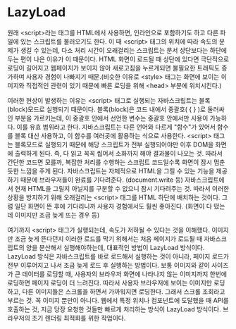 
# LazyLoad

원래 &lt;script&gt;라는 태그를 HTML에서 사용하면, 인라인으로 포함하기도 하고 다른 파일에 있는 스크립트를 불러오기도 한다. 이 때 &lt;script&gt; 태그의 위치에 따라 속도의 문제가 생길 수 있는데, 다소 처리 시간이 오래걸리는 스크립트는 문서 상단보다는 하단에 두는 편이 나은 이유가 이 때문이다. HTML 화면이 로드될 때 상단에 있다면 극단적으로 로딩이 길어지고 웹페이지가 보이지 않아 새로고침을 누르게되면 불필요한 트래픽도 증가하며 사용자 경험이 나빠지기 때문.(비슷한 이유로 &lt;style&gt; 태그는 화면에 보이는 이미지와 직접적인 관련이 있기 때문에 빠른 로딩을 위해 &lt;head&gt; 부분에 위치시킨다.)


이러한 현상이 발생하는 이유는 &lt;script&gt; 태그로 실행되는 자바스크립트는 블록(block)모드로 실행되기 때문이다. 블록(block)은 코드 내에서 중괄호( { } )로 둘러싸인 부분을 가르키는데, 이 중괄호 안에서 선언한 변수는 중괄호 안에서만 사용이 가능하다. 이를 유효 범위라고 한다. 자바스크립트는 다른 언어와 다르게 "함수"가 있어서 함수를 블록 대신 사용하고, 이 함수를 여러곳에 활용하는 식으로 사용한다. &lt;script&gt; 태그는 블록모드로 실행되기 때문에 해당 스크립트가 전부 실행되어야만 이후 DOM을 화면에 출력하게 된다. 즉, 다 읽고 꼭꼭 씹어서 소화까지 해야 결과물이 나오는 것. 따라서 간단한 코드면 모를까, 복잡한 처리를 수행하는 스크립트 코드일수록 화면이 잠시 멈춘 듯한 느낌을 주게 된다. 자바스크립트는 자체적으로 HTML을 그릴 수 있는 기능을 제공하기 때문에 브라우저들이 완료를 기다려준다. (document.write 등) 자바스크립트에서 현재 HTML을 그릴지 아닐지를 구분할 수 없으니 잠시 기다려주는 것. 따라서 이러한 상황을 방지하기 위해 오래걸리는 &lt;script&gt; 태그를 HTML 하단에 배치하는 것이다. 그럼 일단 화면이 뜬 후에 기다리니까 사용자 경험에서도 훨씬 좋아진다. (화면이 다 떴는데 이미지만 조금 늦게 뜨는 경우 등)



여기까지 &lt;script&gt; 태그가 실행되는데, 속도가 저하될 수 있다는 것을 이해했다. 이미지만 조금 늦게 뜬다던지 이러한 로드를 막기 위해서는 처음 페이지가 로드될 때  자바스크립트의 양을 분산해서 실행해야하는데, 대표적인 방법이 LazyLoad 방식이다. LazyLoad 방식은 자바스크립트를 바로 로드해서 실행하는 것이 아니라, 페이지 로드가 전부 이루어지고 나서 조금 늦게 로드 후 실행하는 방법이다. 보통 이미지와 같이 사이즈가 큰 데이터를 로딩할 때, 사용자의 브라우저 화면에 나타나지 않는 이미지까지 한번에 로딩하면 페이지 로딩이 더 느려진다. 따라서 사용자 브라우저에 보이는 이미지만 로딩하고, 다른 이미지들은 스크롤을 하면서 가까워지면 로딩한다. 그래서 스크롤 조회라고 부르는 것. 꼭 이미지 뿐만이 아니다. 웹에서 특정 위치나 컴포넌트에 도달했을 때 API를 호출하는 것, 지금 당장 요청한 것들만 빠르게 처리하는 방식이 LazyLoad 방식이다. 브라우저의 초기 렌더링 최적화를 위한 작업이다.


<!-- 2021.11.18 -->